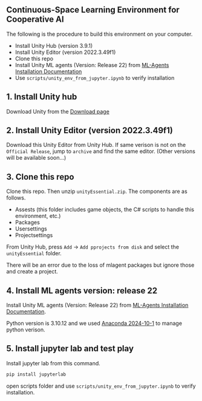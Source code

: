 ## Continuous-Space Learning Environment for Cooperative AI

The following is the procedure to build this environment on your computer.
- Install Unity Hub (version 3.9.1)
- Install Unity Editor (version 2022.3.49f1)
- Clone this repo
- Install Unity ML agents (Version: Release 22) from [ML-Agents Installation Documentation](https://unity-technologies.github.io/ml-agents/Installation/)
- Use `scripts/unity_env_from_jupyter.ipynb` to verify installation

## 1. Install Unity hub

Download Unity from the [Download page](https://unity.com/download)

## 2. Install Unity Editor (version 2022.3.49f1)

Download this Unity Editor from Unity Hub. If same verison is not on the `Official Release`, jump to `archive` and find the same editor. (Other versions will be available soon...)

## 3. Clone this repo

Clone this repo.
Then unzip `unityEssential.zip`. The components are as follows.

- Assests (this folder includes game objects, the C# scripts to handle this environment, etc.)
- Packages
- Usersettings
- Projectsettings

From Unity Hub, press `Add` -> `Add pprojects from disk` and select the `unityEssential` folder.

There will be an error due to the loss of mlagent packages but ignore those and create a project.

## 4. Install ML agents version: release 22
Install Unity ML agents (Version: Release 22) from [ML-Agents Installation Documentation](https://unity-technologies.github.io/ml-agents/Installation/).

Python version is 3.10.12 and we used [Anaconda 2024-10-1](https://repo.anaconda.com/archive/) to manage python verison.

## 5. Install jupyter lab and test play

Install jupyter lab from this command.

```bash
pip install jupyterlab
```

open scripts folder and use `scripts/unity_env_from_jupyter.ipynb` to verify installation.

